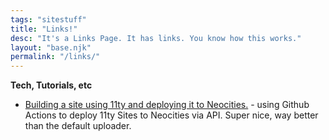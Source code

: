 ```yaml
---
tags: "sitestuff"
title: "Links!"
desc: "It's a Links Page. It has links. You know how this works."
layout: "base.njk"
permalink: "/links/"
---
```


**Tech, Tutorials, etc**
- [Building a site using 11ty and deploying it to Neocities.](https://afellowu.neocities.org/blog/11ty-github-and-neocities) - using Github Actions to deploy 11ty Sites to Neocities via API. Super nice, way better than the default uploader.
